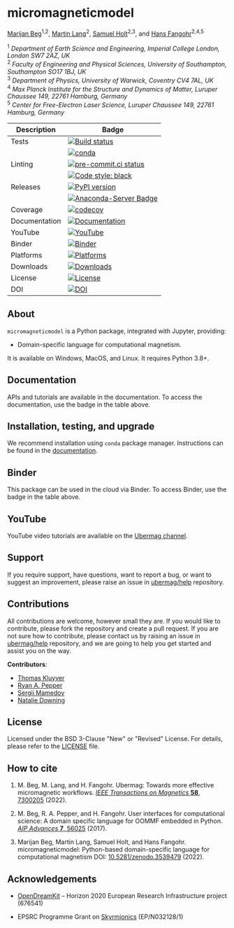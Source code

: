# micromagneticmodel

[Marijan Beg](https://github.com/marijanbeg)<sup>1,2</sup>, [Martin Lang](https://github.com/lang-m)<sup>2</sup>, [Samuel Holt](https://github.com/samjrholt)<sup>2,3</sup>, and [Hans Fangohr](https://github.com/fangohr)<sup>2,4,5</sup>

<sup>1</sup> *Department of Earth Science and Engineering, Imperial College London, London SW7 2AZ, UK*  
<sup>2</sup> *Faculty of Engineering and Physical Sciences, University of Southampton, Southampton SO17 1BJ, UK*  
<sup>3</sup> *Department of Physics, University of Warwick, Coventry CV4 7AL, UK*  
<sup>4</sup> *Max Planck Institute for the Structure and Dynamics of Matter, Luruper Chaussee 149, 22761 Hamburg, Germany*  
<sup>5</sup> *Center for Free-Electron Laser Science, Luruper Chaussee 149, 22761 Hamburg, Germany*  


| Description | Badge |
| --- | --- |
| Tests | [![Build status](https://github.com/ubermag/micromagneticmodel/workflows/workflow/badge.svg)](https://github.com/ubermag/micromagneticmodel/actions?query=workflow%3Aworkflow) |
|       | [![conda](https://github.com/ubermag/micromagneticmodel/workflows/conda/badge.svg)](https://github.com/ubermag/micromagneticmodel/actions?query=workflow%3Aconda) |
| Linting | [![pre-commit.ci status](https://results.pre-commit.ci/badge/github/ubermag/micromagneticmodel/master.svg)](https://results.pre-commit.ci/latest/github/ubermag/micromagneticmodel/master) |
|         | [![Code style: black](https://img.shields.io/badge/code%20style-black-000000.svg)](https://github.com/psf/black) |
| Releases | [![PyPI version](https://badge.fury.io/py/micromagneticmodel.svg)](https://badge.fury.io/py/micromagneticmodel) |
|          | [![Anaconda-Server Badge](https://anaconda.org/conda-forge/micromagneticmodel/badges/version.svg)](https://anaconda.org/conda-forge/micromagneticmodel) |
| Coverage | [![codecov](https://codecov.io/gh/ubermag/micromagneticmodel/branch/master/graph/badge.svg?token=hcK4fofmrL)](https://codecov.io/gh/ubermag/micromagneticmodel) |
| Documentation | [![Documentation](https://img.shields.io/badge/Docs-ubermag.github.io-blue)](https://ubermag.github.io/documentation/micromagneticmodel.html) |
| YouTube | [![YouTube](https://img.shields.io/badge/YouTube-ubermag-blue)](https://www.youtube.com/channel/UC7MSqVQSMFV42R1jAYmKGLg) |
| Binder | [![Binder](https://mybinder.org/badge_logo.svg)](https://mybinder.org/v2/gh/ubermag/micromagneticmodel/latest?urlpath=lab/tree/docs) |
| Platforms | [![Platforms](https://anaconda.org/conda-forge/micromagneticmodel/badges/platforms.svg)](https://anaconda.org/conda-forge/micromagneticmodel) |
| Downloads | [![Downloads](https://anaconda.org/conda-forge/micromagneticmodel/badges/downloads.svg)](https://anaconda.org/conda-forge/micromagneticmodel) |
| License | [![License](https://img.shields.io/badge/License-BSD%203--Clause-blue.svg)](https://opensource.org/licenses/BSD-3-Clause) |
| DOI | [![DOI](https://zenodo.org/badge/67028400.svg)](https://zenodo.org/badge/latestdoi/67028400) |

## About

`micromagneticmodel` is a Python package, integrated with Jupyter, providing:

- Domain-specific language for computational magnetism.


It is available on Windows, MacOS, and Linux. It requires Python 3.8+.

## Documentation

APIs and tutorials are available in the documentation. To access the documentation, use the badge in the table above.

## Installation, testing, and upgrade

We recommend installation using `conda` package manager. Instructions can be found in the [documentation](https://ubermag.github.io/installation.html).

## Binder

This package can be used in the cloud via Binder. To access Binder, use the badge in the table above.

## YouTube

YouTube video tutorials are available on the [Ubermag channel](https://www.youtube.com/channel/UC7MSqVQSMFV42R1jAYmKGLg).

## Support

If you require support, have questions, want to report a bug, or want to suggest an improvement, please raise an issue in [ubermag/help](https://github.com/ubermag/help) repository.

## Contributions

All contributions are welcome, however small they are. If you would like to contribute, please fork the repository and create a pull request. If you are not sure how to contribute, please contact us by raising an issue in [ubermag/help](https://github.com/ubermag/help) repository, and we are going to help you get started and assist you on the way.

**Contributors**:

- [Thomas Kluyver](https://github.com/takluyver)
- [Ryan A. Pepper](https://github.com/rpep)
- [Sergii Mamedov](https://github.com/sergii-mamedov)
- [Natalie Downing](https://github.com/gamdow)

## License

Licensed under the BSD 3-Clause "New" or "Revised" License. For details, please refer to the [LICENSE](LICENSE) file.

## How to cite

1. M. Beg, M. Lang, and H. Fangohr. Ubermag: Towards more effective micromagnetic workflows. [*IEEE Transactions on Magnetics* **58**, 7300205](https://doi.org/10.1109/TMAG.2021.3078896) (2022).

2. M. Beg, R. A. Pepper, and H. Fangohr. User interfaces for computational science: A domain specific language for OOMMF embedded in Python. [*AIP Advances* **7**, 56025](http://aip.scitation.org/doi/10.1063/1.4977225) (2017).

3. Marijan Beg, Martin Lang, Samuel Holt, and Hans Fangohr. micromagneticmodel: Python-based domain-specific language for computational magnetism DOI: [10.5281/zenodo.3539479](http://doi.org/10.5281/zenodo.3539479) (2022).

## Acknowledgements

- [OpenDreamKit](http://opendreamkit.org/) – Horizon 2020 European Research Infrastructure project (676541)

- EPSRC Programme Grant on [Skyrmionics](http://www.skyrmions.ac.uk) (EP/N032128/1)
